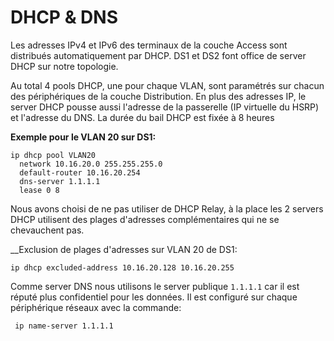 # DHCP & DNS

Les adresses IPv4 et IPv6 des terminaux de la couche Access sont distribués automatiquement par DHCP.
DS1 et DS2 font office de server DHCP sur notre topologie. 

Au total 4 pools DHCP, une pour chaque VLAN, sont paramétrés sur chacun des périphériques de la couche Distribution.
En plus des adresses IP, le server DHCP pousse aussi l'adresse de la passerelle (IP virtuelle du HSRP) et l'adresse du DNS.
La durée du bail DHCP est fixée à 8 heures

__Exemple pour le VLAN 20 sur DS1:__

    ip dhcp pool VLAN20
      network 10.16.20.0 255.255.255.0
      default-router 10.16.20.254
      dns-server 1.1.1.1
      lease 0 8

Nous avons choisi de ne pas utiliser de DHCP Relay, à la place les 2 servers DHCP utilisent des plages d'adresses
complémentaires qui ne se chevauchent pas.

__Exclusion de plages d'adresses sur VLAN 20 de DS1:

`ip dhcp excluded-address 10.16.20.128 10.16.20.255`

Comme server DNS nous utilisons le server publique `1.1.1.1` car il est réputé plus confidentiel pour les données. 
Il est configuré sur chaque périphérique réseaux avec la commande:

     ip name-server 1.1.1.1
